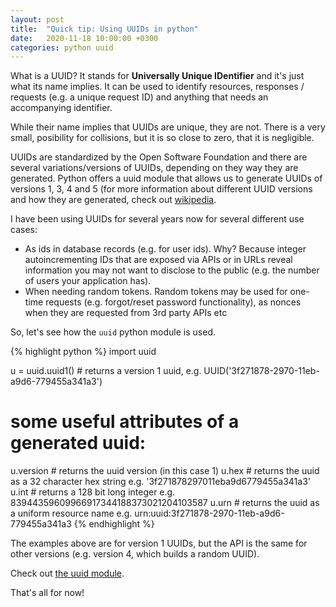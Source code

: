 ```yaml
---
layout: post
title:  "Quick tip: Using UUIDs in python"
date:   2020-11-18 10:00:00 +0300
categories: python uuid
---
```

What is a UUID? It stands for **Universally Unique IDentifier** and it's just what its name implies. It can be used to identify resources, responses / requests (e.g. a unique request ID) and anything that needs an accompanying identifier.

While their name implies that UUIDs are unique, they are not. There is a very small, posibility for collisions, but it is so close to zero, that it is negligible.

UUIDs are standardized by the Open Software Foundation and there are several variations/versions of UUIDs, depending on they way they are generated. Python offers a uuid module that allows us to generate UUIDs of versions 1, 3, 4 and 5 (for more information about different UUID versions and how they are generated, check out <a href="https://en.wikipedia.org/wiki/Universally_unique_identifier" target="_blank" rel="noopener nofollow">wikipedia</a>.

I have been using UUIDs for several years now for several different use cases:

* As ids in database records (e.g. for user ids). Why? Because integer autoincrementing IDs that are exposed via APIs or in URLs reveal information you may not want to disclose to the public (e.g. the number of users your application has). 
* When needing random tokens. Random tokens may be used for one-time requests (e.g. forgot/reset password functionality), as nonces when they are requested from 3rd party APIs etc

So, let's see how the ```uuid``` python module is used.

{% highlight python %}
import uuid

u = uuid.uuid1() # returns a version 1 uuid, e.g. UUID('3f271878-2970-11eb-a9d6-779455a341a3')

# some useful attributes of a generated uuid:
u.version # returns the uuid version (in this case 1)
u.hex # returns the uuid as a 32 character hex string e.g. '3f271878297011eba9d6779455a341a3'
u.int # returns a 128 bit long integer e.g. 83944359609966917344188373021204103587
u.urn # returns the uuid as a uniform resource name e.g. urn:uuid:3f271878-2970-11eb-a9d6-779455a341a3
{% endhighlight %}

The examples above are for version 1 UUIDs, but the API is the same for other versions (e.g. version 4, which builds a random UUID).

Check out <a href="https://docs.python.org/3/library/uuid.html" target="_blank" rel="noopener nofollow">the uuid module</a>.

That's all for now!
